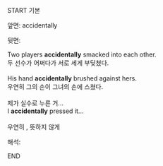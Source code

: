 START
기본

앞면:
accidentally


뒷면:
<div>Two players <strong>accidentally</strong> smacked into each other. </div><div><div>두 선수가 어쩌다가 서로 세게 부딪쳤다.</div></div><div><br></div><div><div>His hand <strong>accidentally</strong> brushed against hers. </div><div><div>우연히 그의 손이 그녀의 손에 스쳤다.</div></div></div><div><br></div><div><div><div><span>제가 실수로 누른 거...</span></div></div><div><div><span>I <strong>accidentally</strong> pressed it...</span></div></div></div><div><br></div><div>우연히 , <span>뜻하지 않게</span></div>


해석:
<!--ID: 1746614453371-->
END